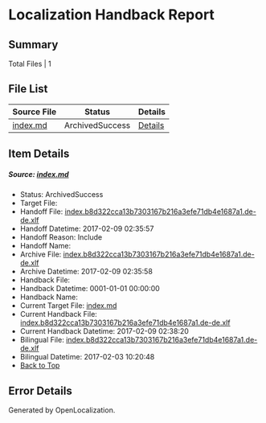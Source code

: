 # <a name='report-top'></a> Localization Handback Report

## Summary
 Total Files | 1

## File List
 Source File | Status | Details 
 ----------- | ------ | ------- 
 [index.md](https://github.com/dotnet/docs/blob/42beeff11ef03d36f4d61613c6adb4e9ea1c1244/index.md) | ArchivedSuccess | [Details](#d014d02fedfa9226869df6e2279b9752633ea5a57449)

## Item Details
##### <a name='d014d02fedfa9226869df6e2279b9752633ea5a57449'></a> Source: [index.md](https://github.com/dotnet/docs/blob/42beeff11ef03d36f4d61613c6adb4e9ea1c1244/index.md)
* Status: ArchivedSuccess
* Target File: 
* Handoff File: [index.b8d322cca13b7303167b216a3efe71db4e1687a1.de-de.xlf](https://github.com/dotnet/docs.handoff/blob/145e4be7396cdb7846eb367fe5f386fc5d9b8498/ol-handoff/dotnet/docs.de-de/master/dotnet-core/index.b8d322cca13b7303167b216a3efe71db4e1687a1.de-de.xlf)
* Handoff Datetime: 2017-02-09 02:35:57
* Handoff Reason: Include
* Handoff Name: 
* Archive File: [index.b8d322cca13b7303167b216a3efe71db4e1687a1.de-de.xlf](https://github.com/dotnet/docs.handoff/blob/249cc154bb26f378e0d11dc8732ec022a24a05ae/ol-archive/dotnet/docs.de-de/master/dotnet-core/index.b8d322cca13b7303167b216a3efe71db4e1687a1.de-de.xlf)
* Archive Datetime: 2017-02-09 02:35:58
* Handback File: 
* Handback Datetime: 0001-01-01 00:00:00
* Handback Name: 
* Current Target File: [index.md](https://github.com/dotnet/docs.de-de/blob/5b020153b28175ccd321838cabad6b0fd9d655bf/index.md)
* Current Handback File: [index.b8d322cca13b7303167b216a3efe71db4e1687a1.de-de.xlf](https://github.com/dotnet/docs.handback/blob/c0e044ba6b8bb853329ddddf9603e464e5ec12b3/ol-handback/dotnet/docs.de-de/master/dotnet-core/index.b8d322cca13b7303167b216a3efe71db4e1687a1.de-de.xlf)
* Current Handback Datetime: 2017-02-09 02:38:20
* Bilingual File: [index.b8d322cca13b7303167b216a3efe71db4e1687a1.de-de.xlf](https://github.com/dotnet/docs.handback/blob/99127c6f30d8473e9721f68a3933fac5079345fe/ol-handback/dotnet/docs.de-de/master/dotnet-core/index.b8d322cca13b7303167b216a3efe71db4e1687a1.de-de.xlf)
* Bilingual Datetime: 2017-02-03 10:20:48
* [Back to Top](#report-top)


## Error Details

Generated by OpenLocalization.
